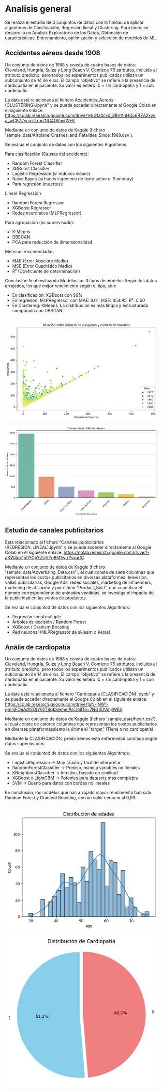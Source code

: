 # Analisis general
Se realiza el estudio de 3 conjuntos de datos con la finidad de aplicar algoritmos de Clasificación, Regresión lineal y Clustering. 
Para todos se desarrolla un Analisis Exploratorio de los Datos,  Obtención de caracteristicas, Entrenamiento, optimización y selección de modelos de ML.

## Accidentes aéreos desde 1908

Un conjunto de datos de 1988 y consta de cuatro bases de datos: Cleveland, Hungría, Suiza y Long Beach V. Contiene 76 atributos, incluido el atributo predicho, pero todos los experimentos publicados utilizan un subconjunto de 14 de ellos. El campo "objetivo" se refiere a la presencia de cardiopatía en el paciente. Su valor es entero: 0 = sin cardiopatía y 1 = con cardiopatía.

La data está relacionada al fichero Accidentes_Aereos (CLUSTERING).ipynb" y se puede acceder directamente al Google Colab en el siguiente enlace: https://colab.research.google.com/drive/1ykGfa0cxd_3RHXhHQo6RZA2xvoa_wC82#scrollTo=7NG4DVmjiWEK

Mediante un conjunto de datos de Kaggle (fichero 'sample_data/Airplane_Crashes_and_Fatalities_Since_1908.csv').

Se evalua el conjunto de datos con los siguientes Algoritmos:

Para clasificación (Causas del accidente):
* Random Forest Classifier
* XGBoost Classifier
* Logistic Regression (si reduces clases)
* Naive Bayes (si haces ingeniería de texto sobre el Summary)
* Para regresión (muertes):

Linear Regression
* Random Forest Regressor
* XGBoost Regressor
* Redes neuronales (MLPRegressor)

Para agrupación (no supervisado):
* K-Means
* DBSCAN
* PCA para reducción de dimensionalidad

Metricas recomendadas
* MAE (Error Absoluto Medio)
* MSE (Error Cuadrático Medio)
* R² (Coeficiente de determinación)

Conclusión final evaluando Modelos los 3 tipos de modelos
Según los datos arrojados, los que mejor rendimiento según el tipo, son:
* En clasificación: XGBoost con 96%
* En regresión: MLPRegressor con MAE: 8.61, MSE: 454.95, R²: 0.60
* En Clustering: KMeans, La distribución es más limpia y estructurada comparada con DBSCAN.

  
## 
![analsis](images/aereos_muertos_pasajeros.png)

![identificacion de causas](images/aereos_causas_accidentes.png)

## Estudio de canales publicitarios 

Esta relacionado al fichero "Canales_publicitarios (REGRESION_LINEAL).ipynb" y se puede acceder directamente al Google Colab en el siguiente enlace: https://colab.research.google.com/drive/1-aKW4px1g0YOpYZUVYqBM1wtrYsxqrIC

Mediante un conjunto de datos de Kaggle (fichero 'sample_data/Advertising_Data.csv'), el cual consta de siete columnas que representan los costos publicitarios en diversas plataformas: televisión, vallas publicitarias, Google Ads, redes sociales, marketing de influencers, marketing de afiliación y por último "Product_Sold", que cuantifica el número correspondiente de unidades vendidas, se investiga el impacto de la publicidad en las ventas de productos.

Se evalua el conjuntod de datos con los siguientes Algoritmos:

*   Regresión lineal múltiple
*   Árboles de decisión / Random Forest
*   XGBoost / Gradient Boosting
*   Red neuronal (MLPRegressor de sklearn o Keras)

## Anális de cardiopatía

Un conjunto de datos de 1988 y consta de cuatro bases de datos: Cleveland, Hungría, Suiza y Long Beach V. Contiene 76 atributos, incluido el atributo predicho, pero todos los experimentos publicados utilizan un subconjunto de 14 de ellos. El campo "objetivo" se refiere a la presencia de cardiopatía en el paciente. Su valor es entero: 0 = sin cardiopatía y 1 = con cardiopatía.

La data está relacionada al fichero "Cardiopatia (CLASIFICACIÓN).ipynb" y se puede acceder directamente al Google Colab en el siguiente enlace: https://colab.research.google.com/drive/1qN-jNW1-qmmFOeAd1EOjY6zT9qkSwmei#scrollTo=7NG4DVmjiWEK

Mediante un conjunto de datos de Kaggle (fichero 'sample_data/heart.csv'), el cual consta de catorce columnas que representan los costos publicitarios en diversas plataformassiento la última el "target" (Tiene o no cardiopatía).

Mediante la CLASIFICACIÓN, prediciremos esta enfermedad cardiáca según datos supervisados.

Se evalua el conjuntod de datos con los siguientes Algoritmos:

* LogisticRegression -> Muy rápido y fácil de interpretar
* RandomForestClassifier -> Preciso, maneja variables no lineales
* KNeighborsClassifier -> Intuitivo, basado en similitud
* XGBoost o LightGBM -> Potentes para datasets más complejos
* SVM -> Bueno para datos con bordes no lineales

En conclusión, los modelos que han arrojado mayor rendimiento han sido Random Forest y Gradient Boosting, con un valor cercano al 0,99.

## 
![analsis](images/cardiopatia_edaes.png)

![identificacion de causas](images/cardiopatia_genero.png)

